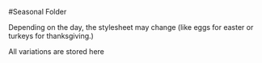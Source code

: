 #Seasonal Folder

Depending on the day, the stylesheet may change (like eggs for easter or turkeys for thanksgiving.)

All variations are stored here
